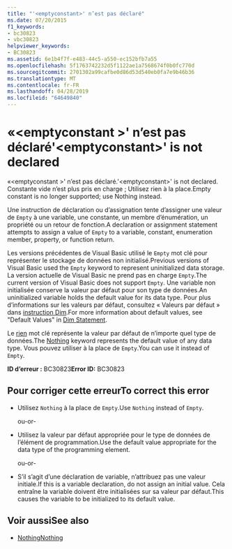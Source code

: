 ```yaml
---
title: "'<emptyconstant>' n’est pas déclaré"
ms.date: 07/20/2015
f1_keywords:
- bc30823
- vbc30823
helpviewer_keywords:
- BC30823
ms.assetid: 6e1b4f7f-e483-44c5-a550-ec152bfb7a55
ms.openlocfilehash: 5f1763742232d5f1122ae1a7568674f0b0fc770d
ms.sourcegitcommit: 2701302a99cafbe0d86d53d540eb0fa7e9b46b36
ms.translationtype: MT
ms.contentlocale: fr-FR
ms.lasthandoff: 04/28/2019
ms.locfileid: "64649840"
---
```

# <a name="emptyconstant-is-not-declared"></a><span data-ttu-id="e74fc-102">«\<emptyconstant >' n’est pas déclaré</span><span class="sxs-lookup"><span data-stu-id="e74fc-102">'\<emptyconstant>' is not declared</span></span>
<span data-ttu-id="e74fc-103">«\<emptyconstant >' n’est pas déclaré.</span><span class="sxs-lookup"><span data-stu-id="e74fc-103">'\<emptyconstant>' is not declared.</span></span> <span data-ttu-id="e74fc-104">Constante vide n’est plus pris en charge ; Utilisez rien à la place.</span><span class="sxs-lookup"><span data-stu-id="e74fc-104">Empty constant is no longer supported; use Nothing instead.</span></span>  
  
 <span data-ttu-id="e74fc-105">Une instruction de déclaration ou d’assignation tente d’assigner une valeur de `Empty` à une variable, une constante, un membre d’énumération, un propriété ou un retour de fonction.</span><span class="sxs-lookup"><span data-stu-id="e74fc-105">A declaration or assignment statement attempts to assign a value of `Empty` to a variable, constant, enumeration member, property, or function return.</span></span>  
  
 <span data-ttu-id="e74fc-106">Les versions précédentes de Visual Basic utilisé le `Empty` mot clé pour représenter le stockage de données non initialisé.</span><span class="sxs-lookup"><span data-stu-id="e74fc-106">Previous versions of Visual Basic used the `Empty` keyword to represent uninitialized data storage.</span></span> <span data-ttu-id="e74fc-107">La version actuelle de Visual Basic ne prend pas en charge `Empty`.</span><span class="sxs-lookup"><span data-stu-id="e74fc-107">The current version of Visual Basic does not support `Empty`.</span></span> <span data-ttu-id="e74fc-108">Une variable non initialisée conserve la valeur par défaut pour son type de données.</span><span class="sxs-lookup"><span data-stu-id="e74fc-108">An uninitialized variable holds the default value for its data type.</span></span> <span data-ttu-id="e74fc-109">Pour plus d’informations sur les valeurs par défaut, consultez « Valeurs par défaut » dans [instruction Dim](../../visual-basic/language-reference/statements/dim-statement.md).</span><span class="sxs-lookup"><span data-stu-id="e74fc-109">For more information about default values, see "Default Values" in [Dim Statement](../../visual-basic/language-reference/statements/dim-statement.md).</span></span>  
  
 <span data-ttu-id="e74fc-110">Le [rien](../../visual-basic/language-reference/nothing.md) mot clé représente la valeur par défaut de n’importe quel type de données.</span><span class="sxs-lookup"><span data-stu-id="e74fc-110">The [Nothing](../../visual-basic/language-reference/nothing.md) keyword represents the default value of any data type.</span></span> <span data-ttu-id="e74fc-111">Vous pouvez utiliser à la place de `Empty`.</span><span class="sxs-lookup"><span data-stu-id="e74fc-111">You can use it instead of `Empty`.</span></span>  
  
 <span data-ttu-id="e74fc-112">**ID d’erreur :** BC30823</span><span class="sxs-lookup"><span data-stu-id="e74fc-112">**Error ID:** BC30823</span></span>  
  
## <a name="to-correct-this-error"></a><span data-ttu-id="e74fc-113">Pour corriger cette erreur</span><span class="sxs-lookup"><span data-stu-id="e74fc-113">To correct this error</span></span>  
  
- <span data-ttu-id="e74fc-114">Utilisez `Nothing` à la place de `Empty`.</span><span class="sxs-lookup"><span data-stu-id="e74fc-114">Use `Nothing` instead of `Empty`.</span></span>  
  
     <span data-ttu-id="e74fc-115">ou</span><span class="sxs-lookup"><span data-stu-id="e74fc-115">-or-</span></span>  
  
- <span data-ttu-id="e74fc-116">Utilisez la valeur par défaut appropriée pour le type de données de l’élément de programmation.</span><span class="sxs-lookup"><span data-stu-id="e74fc-116">Use the default value appropriate for the data type of the programming element.</span></span>  
  
     <span data-ttu-id="e74fc-117">ou</span><span class="sxs-lookup"><span data-stu-id="e74fc-117">-or-</span></span>  
  
- <span data-ttu-id="e74fc-118">S’il s’agit d’une déclaration de variable, n’attribuez pas une valeur initiale.</span><span class="sxs-lookup"><span data-stu-id="e74fc-118">If this is a variable declaration, do not assign an initial value.</span></span> <span data-ttu-id="e74fc-119">Cela entraîne la variable doivent être initialisées sur sa valeur par défaut.</span><span class="sxs-lookup"><span data-stu-id="e74fc-119">This causes the variable to be initialized to its default value.</span></span>  
  
## <a name="see-also"></a><span data-ttu-id="e74fc-120">Voir aussi</span><span class="sxs-lookup"><span data-stu-id="e74fc-120">See also</span></span>

- [<span data-ttu-id="e74fc-121">Nothing</span><span class="sxs-lookup"><span data-stu-id="e74fc-121">Nothing</span></span>](../../visual-basic/language-reference/nothing.md)
